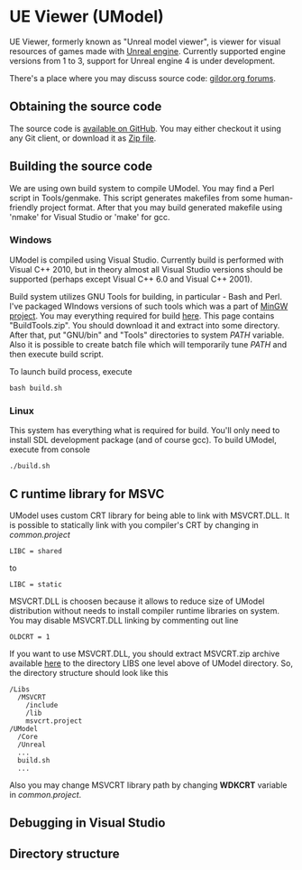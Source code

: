 UE Viewer (UModel)
==================

UE Viewer, formerly known as "Unreal model viewer", is viewer for visual resources of games made with
[Unreal engine](http://www.unrealengine.com/). Currently supported engine versions from 1 to 3, support
for Unreal engine 4 is under development.

There's a place where you may discuss source code:
[gildor.org forums](http://www.gildor.org/smf/index.php?board=37.0).


Obtaining the source code
-------------------------

The source code is [available on GitHub](https://github.com/gildor2/UModel). You may either checkout it
using any Git client, or download it as [Zip file](https://github.com/gildor2/UModel/archive/master.zip).


Building the source code
------------------------

We are using own build system to compile UModel. You may find a Perl script in Tools/genmake. This script
generates makefiles from some human-friendly project format. After that you may build generated makefile
using 'nmake' for Visual Studio or 'make' for gcc.

### Windows

UModel is compiled using Visual Studio. Currently build is performed with Visual C++ 2010, but in theory
almost all Visual Studio versions should be supported (perhaps except Visual C++ 6.0 and Visual C++ 2001).

Build system utilizes GNU Tools for building, in particular - Bash and Perl. I've packaged WIndows versions
of such tools which was a part of [MinGW project](http://www.mingw.org/). You may everything required for
build [here](https://github.com/gildor2/UModel/releases). This page contains "BuildTools.zip". You should
download it and extract into some directory. After that, put "GNU/bin" and "Tools" directories to system
*PATH* variable. Also it is possible to create batch file which will temporarily tune *PATH* and then execute
build script.

To launch build process, execute

```
bash build.sh
```

### Linux

This system has everything what is required for build. You'll only need to install SDL development package
(and of course gcc). To build UModel, execute from console

```
./build.sh
```


C runtime library for MSVC
--------------------------

UModel uses custom CRT library for being able to link with MSVCRT.DLL. It is possible to statically link with
you compiler's CRT by changing in *common.project*

```
LIBC = shared
```

to

```
LIBC = static
```

MSVCRT.DLL is choosen because it allows to reduce size of UModel distribution without needs to install compiler
runtime libraries on system. You may disable MSVCRT.DLL linking by commenting out line

```
OLDCRT = 1
```

If you want to use MSVCRT.DLL, you should extract MSVCRT.zip archive available
[here](https://github.com/gildor2/UModel/releases) to the directory LIBS one level above of UModel directory.
So, the directory structure should look like this

    /Libs
      /MSVCRT
        /include
        /lib
        msvcrt.project
    /UModel
      /Core
      /Unreal
      ...
      build.sh
      ...

Also you may change MSVCRT library path by changing **WDKCRT** variable in *common.project*.


Debugging in Visual Studio
--------------------------


Directory structure
-------------------

